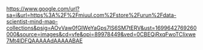https://www.google.com/url?sa=i&url=https%3A%2F%2Fmiuul.com%2Fstore%2Furun%2Fdata-scientist-mind-map-collections&psig=AOvVaw0fGIWeYaGps7lS6SM7tERV&ust=1699642769260000&source=images&cd=vfe&opi=89978449&ved=0CBEQjRxqFwoTCIixwe7Mt4IDFQAAAAAdAAAAABAE
